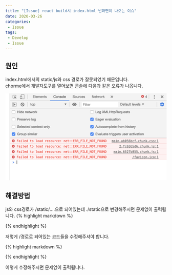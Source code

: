 ```yaml
---
title: "[Issue] react build시 index.html 빈화면이 나오는 이슈"
date: 2020-03-26
categories: 
 - Issue
tags: 
 - Develop
 - Issue
---
```


## 원인

index.html에서의 static/js와 css 경로가 잘못되었기 때문입니다.  
chorme에서 개발자도구를 열어보면 콘솔에 다음과 같은 오류가 나옵니다.

![error](/assets/2020-03-26-Issue3/error-1.png)

## 해결방법

js와 css경로가 /static/....으로 되어있는데 ./static으로 변경해주시면 문제없이 출력됩니다.
{% highlight markdown %}

<link href="/static/css/main.ab056bcf.chunk.css" rel="stylesheet">  
</script><script src="/static/js/2.fc65b5d6.chunk.js"></script>  
<script src="/static/js/main.6527b855.chunk.js"></script>

{% endhighlight %}

저렇게 /경로로 되어있는 코드들을 수정해주셔야 합니다.

{% highlight markdown %}

<link href="./static/css/main.ab056bcf.chunk.css" rel="stylesheet">  
</script><script src="./static/js/2.fc65b5d6.chunk.js"></script>  
<script src="./static/js/main.6527b855.chunk.js"></script>

{% endhighlight %}

이렇게 수정해주시면 문제없이 출력됩니다.